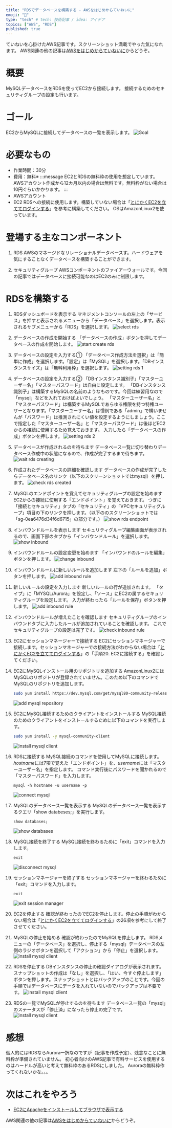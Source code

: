 ```yaml
---
title: "RDSでデータベースを構築する - AWSをはじめからていねいに"
emoji: "📒"
type: "tech" # tech: 技術記事 / idea: アイデア
topics: ["AWS", "RDS"]
published: true
---
```

ていねいを心掛けたAWS記事です。スクリーンショット満載でやった気になれます。
AWS関連の他の記事は[AWSをはじめからていねいに](https://zenn.dev/sway/articles/aws_index_list)からどうぞ。

# 概要
MySQLデータベースをRDSを使ってEC2から接続します。
接続するためのセキュリティグループの設定も行います。

# ゴール
EC2からMySQLに接続してデータベースの一覧を表示します。
![Goal](/images/aws_publish_create_rds/aws_publish_create_rds_goal.jpg)

# 必要なもの
- 作業時間：30分
- 費用：無料※
    :::message
    EC2とRDSの無料枠の使用を想定しています。AWSアカウント作成から12カ月以内の場合は無料です。無料枠がない場合は10円ぐらいかかります。
    :::
- AWSアカウント
- EC2
    RDSへの接続に使用します。構築していない場合は「[とにかくEC2を立ててログインする](https://zenn.dev/sway/articles/aws_biginner_create_ec2)」を参考に構築してください。
    OSはAmazonLinux2を使っています。

# 登場する主なコンポーネント

1. RDS
    AWSのマネージドなリレーショナルデータベースす。ハードウェアを気にすることなくデータベースを構築することができます。

1. セキュリティグループ
    AWSコンポーネントのファイアーウォールです。今回の記事ではデータベースに接続可能なのはEC2のみに制限します。

# RDSを構築する

1. RDSダッシュボードを表示する
    マネジメントコンソールの左上の「サービス」を押すと表示されるメニューから「データベース」を選択します。表示されるサブメニューから「RDS」を選択します。
    ![select rds](/images/aws_publish_create_rds/aws_publish_create_rds_tutorial_01.jpg)

1. データベースの作成を開始する
    「データベースの作成」ボタンを押してデータベースの作成を開始します。
    ![start create rds](/images/aws_publish_create_rds/aws_publish_create_rds_tutorial_02.jpg)

1. データベースの設定を入力する①
    「データベース作成方法を選択」は「簡単に作成」を選択します。「設定」は「MySQL」を選択します。「DBインスタンスサイズ」は「無料利用枠」を選択します。
    ![setting rds 1](/images/aws_publish_create_rds/aws_publish_create_rds_tutorial_03.jpg)

1. データベースの設定を入力する②
    「DBインスタンス識別子」「マスターユーザー名」「マスターパスワード」は自由に設定します。
    「DBインスタンス識別子」は構築するMySQLの名前のようなものです。今回は練習用なので「mysql」などを入れておけばよいでしょう。
    「マスターユーザー名」と「マスターパスワード」は構築するMySQLであらゆる権限を持つ特権ユーザーとなります。「マスターユーザー名」は慣例である「admin」で構いませんが「パスワード」は推測されにくい値を設定するようにしましょう。ここで指定した「マスターユーザー名」と「マスターパスワード」は後ほどEC2からの接続に使用するため覚えておきます。
    入力したら「データベースの作成」ボタンを押します。
    ![setting rds 2](/images/aws_publish_create_rds/aws_publish_create_rds_tutorial_04.jpg)

1. データベースが作成されるのを待ちます
    データベース一覧に切り替わりデータベース作成中の状態になるので、作成が完了するまで待ちます。
    ![wait rds creating](/images/aws_publish_create_rds/aws_publish_create_rds_tutorial_05.jpg)

1. 作成されたデータベースの詳細を確認します
    データベースの作成が完了したらデータベース名のリンク（以下のスクリーンショットではmysql）を押します。
    ![check rds created](/images/aws_publish_create_rds/aws_publish_create_rds_tutorial_06.jpg)

1. MySQLのエンドポイントを覚えてセキュリティグループの設定を始めます
    EC2からの接続に使用する「エンドポイント」を覚えておきます。
    つぎに「接続とセキュリティ」タブの「セキュリティ」の「VPCセキュリティグループ」項目の下のリンクを押します。（以下ののスクリーンショットでは「sg-0ea6476d34f6d6715」の部分です。）
    ![show rds endpoint](/images/aws_publish_create_rds/aws_publish_create_rds_tutorial_07.jpg)

1. インバウンドルールを表示します
    セキュリティグループ編集画面が表示されるので、画面下部のタブから「インバウンドルール」を選択します。
    ![show inbound](/images/aws_publish_create_rds/aws_publish_create_rds_tutorial_08.jpg)

1. インバウンドルールの設定変更を始めます
    「インバウンドのルールを編集」ボタンを押します。
    ![change inbound](/images/aws_publish_create_rds/aws_publish_create_rds_tutorial_09.jpg)

1. インバウンドルールに新しいルールを追加します
    左下の「ルールを追加」ボタンを押します。
    ![add inbound rule](/images/aws_publish_create_rds/aws_publish_create_rds_tutorial_10.jpg)

1. 新しいルールの設定を入力します
    新しいルールの行が追加されます。
    「タイプ」に「MYSQL/Aurora」を設定し、「ソース」にEC2の属するセキュリティグループを設定します。
    入力が終わったら「ルールを保存」ボタンを押します。
    ![add inbound rule](/images/aws_publish_create_rds/aws_publish_create_rds_tutorial_11.jpg)

1. インバウンドルールが増えたことを確認します
    セキュリティグループのインバウンドタブに入力したルールが追加されていることを確認します。
    これでセキュリティグループの設定は完了です。
    ![check inbound rule](/images/aws_publish_create_rds/aws_publish_create_rds_tutorial_12.jpg)

1. EC2にセッションマネージャーで接続する
    EC2にセッションマネージャーで接続します。セッションマネージャーでの接続方法がわからない場合は「[とにかくEC2を立ててログインする](https://zenn.dev/sway/articles/aws_biginner_create_ec2)」の「手順20. EC2に接続する」を確認してください。

1. EC2にMySQLインストール用のリポジトリを追加する
    AmazonLinux2にはMySQLのリポジトリが登録されていません。このため以下のコマンドでMySQLのリポジトリを追加します。
    ```sh
    sudo yum install https://dev.mysql.com/get/mysql80-community-release-el7-1.noarch.rpm -y
    ```
    ![add mysql repository](/images/aws_publish_create_rds/aws_publish_create_rds_tutorial_13.jpg)

1. EC2にMySQL接続するためのクライアントをインストールする
    MySQL接続のためのクライアントをインストールするために以下のコマンドを実行します。
    ```sh
    sudo yum install -y mysql-community-client
    ```
    ![install mysql client](/images/aws_publish_create_rds/aws_publish_create_rds_tutorial_14.jpg)

1. RDSに接続する
    MySQL接続のコマンドを使用してMySQLに接続します。*hostname*には7項で覚えた「エンドポイント」を、*username*には「マスターユーザー名」を指定します。
    コマンド実行後にパスワードを聞かれるので「マスターパスワード」を入力します。
    ```
    mysql -h hostname -u username -p
    ```
    ![connect mysql](/images/aws_publish_create_rds/aws_publish_create_rds_tutorial_15.jpg)

1. MySQLのデータベース一覧を表示する
    MySQLのデータベース一覧を表示するクエリ「show databeses;」を実行します。
    ```sql
    show databases;
    ```
    ![show databases](/images/aws_publish_create_rds/aws_publish_create_rds_tutorial_16.jpg)

1. MySQL接続を終了する
    MySQL接続を終わるために「exit」コマンドを入力します。
    ```
    exit
    ```
    ![disconnect mysql](/images/aws_publish_create_rds/aws_publish_create_rds_tutorial_17.jpg)

1. セッションマネージャーを終了する
    セッションマネージャーを終わるために「exit」コマンドを入力します。
    ```
    exit
    ```
    ![exit session manager](/images/aws_publish_create_rds/aws_publish_create_rds_tutorial_18.jpg)

1. EC2を停止する
    確認が終わったのでEC2を停止します。停止の手順がわからない場合は「[とにかくEC2を立ててログインする](https://zenn.dev/sway/articles/aws_biginner_create_ec2)」の26項を参考にして終了させてください。

1. MySQLの停止を始める
    確認が終わったのでMySQLを停止します。
    RDSメニューの「データベース」を選択し、停止する「mysql」データベースの左側のラジオボタンを選択して「アクション」から「停止」を選択します。
    ![install mysql client](/images/aws_publish_create_rds/aws_publish_create_rds_tutorial_19.jpg)

1. RDSを停止する
    DBインスタンスの停止の確認ダイアログが表示されます。
    スナップショットの作成は「なし」を選択し、「はい、今すぐ停止します」ボタンを押します。スナップショットとはバックアップのことです。今回の手順ではデータベースにデータを入れていないのでバックアップは不要です。
    ![install mysql client](/images/aws_publish_create_rds/aws_publish_create_rds_tutorial_20.jpg)

1. RDSの一覧でMySQLが停止するのを待ちます
    データベース一覧の「mysql」のステータスが「停止済」になったら停止の完了です。
    ![install mysql client](/images/aws_publish_create_rds/aws_publish_create_rds_tutorial_21.jpg)

# 感想
個人的にはRDSならAurora一択なのですが（記事を作成予定）、残念なことに無料枠が準備されていません。
初心者向けのAWS記事で有料サービスを使用するのはハードルが高いと考えて無料枠のあるRDSにしました。
Auroraの無料枠作ってくれないかな。。。

# 次はこれをやろう
- [EC2にApacheをインストールしてブラウザで表示する](https://zenn.dev/sway/articles/aws_publish_apache)

AWS関連の他の記事は[AWSをはじめからていねいに](https://zenn.dev/sway/articles/aws_index_list)からどうぞ。
